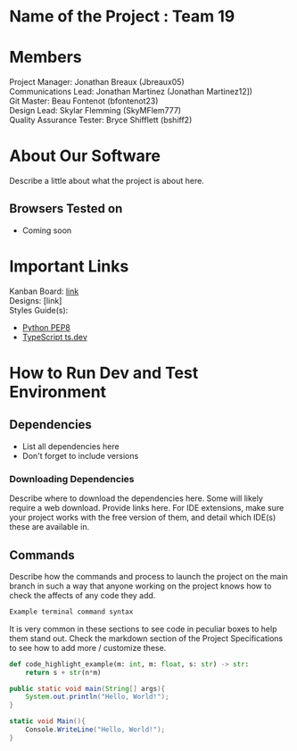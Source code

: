 # Name of the Project : Team 19
# Members
Project Manager: Jonathan Breaux (Jbreaux05)\
Communications Lead: Jonathan Martinez (Jonathan Martinez12])\
Git Master: Beau Fontenot (bfontenot23)\
Design Lead: Skylar Flemming (SkyMFlem777)\
Quality Assurance Tester: Bryce Shifflett (bshiff2)

# About Our Software

Describe a little about what the project is about here.
## Browsers Tested on
- Coming soon
# Important Links
Kanban Board: [link](https://github.com/orgs/CSC-3380-Spring-2025/projects/9/views/1)\
Designs: [link]\
Styles Guide(s):
- [Python PEP8](https://peps.python.org/pep-0008/)
- [TypeScript ts.dev](https://ts.dev/style/)

# How to Run Dev and Test Environment

## Dependencies
- List all dependencies here
- Don't forget to include versions
### Downloading Dependencies
Describe where to download the dependencies here. Some will likely require a web download. Provide links here. For IDE extensions, make sure your project works with the free version of them, and detail which IDE(s) these are available in. 

## Commands
Describe how the commands and process to launch the project on the main branch in such a way that anyone working on the project knows how to check the affects of any code they add.

```sh
Example terminal command syntax
```

It is very common in these sections to see code in peculiar boxes to help them stand out. Check the markdown section of the Project Specifications to see how to add more / customize these.

```python
def code_highlight_example(m: int, m: float, s: str) -> str:
	return s + str(n*m)
```

```java
public static void main(String[] args){
	System.out.println("Hello, World!");
}
```

```c#
static void Main(){
	Console.WriteLine("Hello, World!");
}
```
